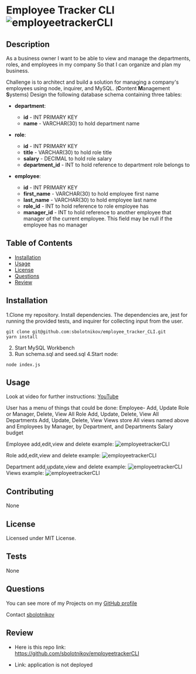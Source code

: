 # Employee Tracker CLI ![employeetrackerCLI](https://img.shields.io/github/license/sbolotnikov/employee_tracker_CLI)
## Description 

As a business owner
I want to be able to view and manage the departments, roles, and employees in my company
So that I can organize and plan my business.

 Challenge is to architect and build a solution for managing a company's employees using node, inquirer, and MySQL. (**C**ontent **M**anagement **S**ystems)
Design the following database schema containing three tables:

* **department**:

  * **id** - INT PRIMARY KEY
  * **name** - VARCHAR(30) to hold department name

* **role**:

  * **id** - INT PRIMARY KEY
  * **title** -  VARCHAR(30) to hold role title
  * **salary** -  DECIMAL to hold role salary
  * **department_id** -  INT to hold reference to department role belongs to

* **employee**:

  * **id** - INT PRIMARY KEY
  * **first_name** - VARCHAR(30) to hold employee first name
  * **last_name** - VARCHAR(30) to hold employee last name
  * **role_id** - INT to hold reference to role employee has
  * **manager_id** - INT to hold reference to another employee that manager of the current employee. This field may be null if the employee has no manager


## Table of Contents
* [Installation](#installation)
* [Usage](#usage)
* [License](#license)
* [Questions](#questions)
* [Review](#review)
## Installation 
1.Clone my repository. Install dependencies. The dependencies are, jest for running the provided tests, and inquirer for collecting input from the user.

```
git clone git@github.com:sbolotnikov/employee_tracker_CLI.git
yarn install
```
2. Start MySQL Workbench 
3. Run schema.sql and seed.sql
4.Start node:
```
node index.js
```

## Usage 

Look at video for further instructions:
[YouTube](https://youtu.be/T3FLJTATWkg )

User has a menu of things that could be done:
Employee- Add, Update Role or Manager, Delete, View All
Role Add, Update, Delete, View All
Departments Add, Update, Delete, View
Views store All views named above and Employees by Manager, by Department, and Departments Salary budget

Employee add,edit,view and delete example:
![employeetrackerCLI](./images/img.gif) 

Role add,edit,view and delete example:
![employeetrackerCLI](./images/img1.gif) 

Department add,update,view and delete example:
![employeetrackerCLI](./images/img2.gif) 
Views example:
![employeetrackerCLI](./images/img3.gif) 

## Contributing 
 None 
## License 
 Licensed under MIT License. 
## Tests 
 None
## Questions 
 You can see more of my Projects on my [GitHub profile](https://github.com/sbolotnikov) 

 Contact [sbolotnikov](mailto:sbolotnikov@gmail.com) 
## Review 
  * Here is this repo link: https://github.com/sbolotnikov/employeetrackerCLI
 
  * Link: application is not deployed